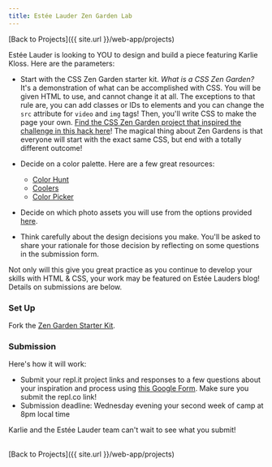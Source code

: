 ```yaml
---
title: Estée Lauder Zen Garden Lab
---
```


[Back to Projects]({{ site.url }}/web-app/projects)

Estée Lauder is looking to YOU to design and build a piece featuring Karlie Kloss. Here are the parameters:
- Start with the CSS Zen Garden starter kit. _What is a CSS Zen Garden?_ It's a demonstration of what can be accomplished with CSS. You will be given HTML to use, and cannot change it at all. The exceptions to that rule are, you can add classes or IDs to elements and you can change the `src` attribute for `video` and `img` tags! Then, you'll write CSS to make the page your own. [Find the CSS Zen Garden project that inspired the challenge in this hack here](http://www.csszengarden.com/)! The magical thing about Zen Gardens is that everyone will start with the exact same CSS, but end with a totally different outcome!
- Decide on a color palette. Here are a few great resources:
  - [Color Hunt](https://colorhunt.co/)
  - [Coolers](https://coolors.co/)
  - [Color Picker](https://htmlcolorcodes.com/color-picker/)

- Decide on which photo assets you will use from the options provided [here](https://bit.ly/kwk-el-assets ). 
- Think carefully about the design decisions you make. You'll be asked to share your rationale for those decision by reflecting on some questions in the submission form.

Not only will this give you great practice as you continue to develop your skills with HTML & CSS, your work may be featured on Estée Lauders blog! Details on submissions are below.

### Set Up

Fork the [Zen Garden Starter Kit](https://repl.it/@kodewithklossy/el-zen-garden-starter-kit).

### Submission

Here's how it will work:
- Submit your repl.it project links and responses to a few questions about your inspiration and process using [this Google Form](https://forms.gle/6gmfFEKSnG3UhWDy7). Make sure you submit the repl.co link! 
- Submission deadline: Wednesday evening your second week of camp at 8pm local time

Karlie and the Estée Lauder team can't wait to see what you submit!

<br>
[Back to Projects]({{ site.url }}/web-app/projects)
